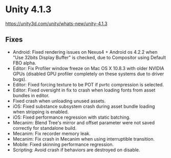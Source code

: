 # Unity 4.1.3

https://unity3d.com/unity/whats-new/unity-4.1.3

## Fixes



*   Android: Fixed rendering issues on Nexus4 + Android os 4.2.2 when "Use 32bits Display Buffer" is checked, due to Compositor using Default FBO alpha.
*   Editor: Fix Profiler window freeze on Mac OS X 10.8.3 with older NVIDIA GPUs (disabled GPU profiler completely on these systems due to driver bugs).
*   Editor: Fixed forcing texture to be POT if pvrtc compression is selected.
*   Editor: Fixed oversight in fix to crash when loading fonts from asset bundles in editor.
*   Fixed crash when unloading unused assets.
*   iOS: Fixed substance subsystem crash during asset bundle loading when stripping is enabled.
*   iOS: Fixed performance regression with static batching.
*   Mecanim: Blend Tree's mirror and offset parameter were not saved correctly for standalone build.
*   Mecanim: Fix recorder memory leak.
*   Mecanim: Fix crash in Mecanim when using interruptible transition.
*   Mobile: Fixed skinning performance regression.
*   Scripting: Avoid crash if behaviors are destroyed on disable.